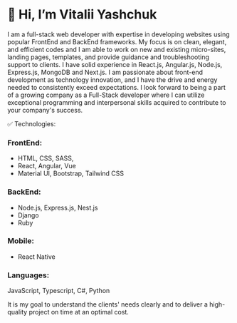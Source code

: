 # 👋 Hi, I’m Vitalii Yashchuk

I am a full-stack web developer with expertise in developing websites using popular FrontEnd and BackEnd frameworks.
My focus is on clean, elegant, and efficient codes and I am able to work on new and existing micro-sites, landing pages, templates, and provide guidance and troubleshooting support to clients.
I have solid experience in React.js, Angular.js, Node.js, Express.js, MongoDB and Next.js.
I am passionate about front-end development as technology innovation, and I have the drive and energy needed to consistently exceed expectations.
I look forward to being a part of a growing company as a Full-Stack developer where I can utilize exceptional programming and interpersonal skills acquired to contribute to your company's success.

✅ Technologies:
### FrontEnd:
 * HTML, CSS, SASS,
 * React, Angular, Vue
 * Material UI, Bootstrap, Tailwind CSS
### BackEnd:
 * Node.js, Express.js, Nest.js
 * Django
 * Ruby
### Mobile:
 * React Native
### Languages:
 JavaScript, Typescript, C#, Python

It is my goal to understand the clients' needs clearly and to deliver a high-quality project on time at an optimal cost.
